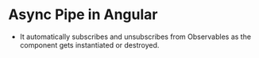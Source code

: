 # Async Pipe in Angular

- It automatically subscribes and unsubscribes from Observables as the component gets instantiated or destroyed.

